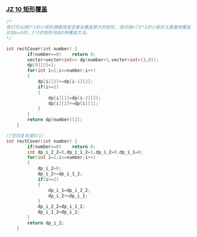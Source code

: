 ### [JZ 10 矩形覆盖](https://www.nowcoder.com/practice/72a5a919508a4251859fb2cfb987a0e6?tpId=13&&tqId=11163&rp=1&ru=/ta/coding-interviews&qru=/ta/coding-interviews/question-ranking)

```cpp
/*
我们可以用2*1的小矩形横着或者竖着去覆盖更大的矩形。请问用n个2*1的小矩形无重叠地覆盖一个2*n的大矩形，总共有多少种方法？
比如n=3时，2*3的矩形块有3种覆盖方法。
*/
```

```cpp
int rectCover(int number) {
        if(number==0)    return 0;
        vector<vector<int>> dp(number+1,vector<int>(3,0));
        dp[0][2]=1;
        for(int i=1;i<=number;i++)
        {
            dp[i][2]+=dp[i-1][2];
            if(i>=2)
            {
                dp[i][1]=dp[i-2][2];
                dp[i][2]+=dp[i][1];
            }     
        }
        return dp[number][2];
    }

//空间复杂度O(1)
int rectCover(int number) {
        if(number==0)    return 0;
        int dp_i_2_2=0,dp_i_1_2=1,dp_i_2=0,dp_i_1=0;
        for(int i=1;i<=number;i++)
        {
            dp_i_2=0;
            dp_i_2+=dp_i_1_2;
            if(i>=2)
            {
                dp_i_1=dp_i_2_2;
                dp_i_2+=dp_i_1;
            } 
            dp_i_2_2=dp_i_1_2;
            dp_i_1_2=dp_i_2;
        }
        return dp_i_2;
    }
```

